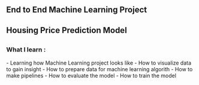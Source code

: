 <h2> End to End Machine Learning Project </h2>
<h2> Housing Price Prediction Model <h2>
<h3> What I learn : </h3>
- Learning how Machine Learning project looks like
- How to visualize data to gain insight
- How to prepare data for machine learning algorith
- How to make pipelines
- How to evaluate the model
- How to train the model 
